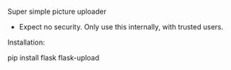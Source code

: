 Super simple picture uploader

- Expect no security. Only use this internally, with trusted users.

Installation:

pip install flask flask-upload